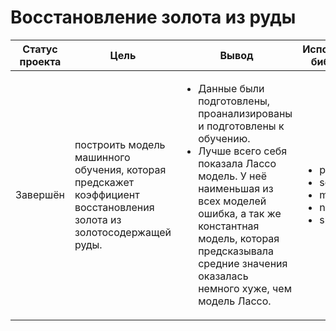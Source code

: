 # Восстановление золота из руды

Статус проекта | Цель | Вывод | Используемые библиотеки
------------- |---------------- | ---------------- | -----------------------
Завершён | построить модель машинного обучения, которая предскажет коэффициент восстановления золота из золотосодержащей руды.| <ul><li>Данные были подготовлены, проанализированы и подготовлены к обучению.</li><li>Лучше всего себя показала Лассо модель. У неё наименьшая из всех моделей ошибка, а так же константная модель, которая предсказывала средние значения оказалась немного хуже, чем модель Лассо.</li> | <ul><li>pandas</li><li>seaborn</li><li>matplotlib</li><li>numpy</li><li>sklearn</li>
